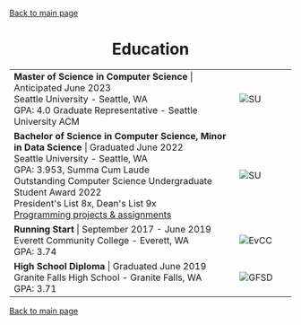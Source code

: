 [Back to main page](./../README.md)

<h1 align="center">Education</h1>
<table>
  <tr>
    <td width="80%">
      <b>Master of Science in Computer Science</b> | Anticipated June 2023<br />
      Seattle University - Seattle, WA<br />
      GPA: 4.0
      Graduate Representative - Seattle University ACM
    </td>
    <td><image alt="SU" src="../assets/images/su-logo.jpg" /></td>
  </tr>
  <tr>
    <td>
      <b>Bachelor of Science in Computer Science, Minor in Data Science</b> | Graduated June 2022<br />
      Seattle University - Seattle, WA<br />
      GPA: 3.953, Summa Cum Laude<br />
      Outstanding Computer Science Undergraduate Student Award 2022<br />
      President's List 8x, Dean's List 9x<br />
      <a href="https://github.com/thoresonjd/Programming-at-SeattleU">Programming projects & assignments</a>
    </td>
    <td><image alt="SU" src="../assets/images/su-logo.jpg" /></td>
  </tr>
  <tr>
    <td>
      <b>Running Start</b> | September 2017 - June 2019<br />
      Everett Community College - Everett, WA<br />
      GPA: 3.74
    </td>
    <td><image alt="EvCC" src="../assets/images/evcc-logo.jpg" /></td>
  </tr>
  <tr>
    <td>
      <b>High School Diploma</b> | Graduated June 2019<br />
      Granite Falls High School - Granite Falls, WA<br />
      GPA: 3.71
    </td>
    <td><image alt="GFSD" src="../assets/images/gfsd-logo.jpg" /></td>
  </tr>
</table>

[Back to main page](./../README.md)
